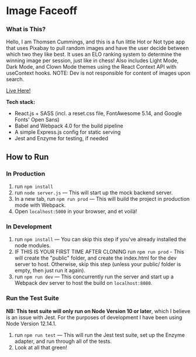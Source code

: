 # Image Faceoff

### What is This?

Hello, I am Thomsen Cummings, and this is a fun little Hot or Not type app that uses Pixabay to pull random images and have the user decide between which two they like best. It uses an ELO ranking system to determine the winning image per session, just like in chess! Also includes Light Mode, Dark Mode, and Clown Mode themes using the React Context API with useContext hooks. NOTE: Dev is not responsible for content of images upon search.

[Live Here!][heroku]

[heroku]: https://image-faceoff.herokuapp.com/

**Tech stack:**

- React.js + SASS (incl. a reset.css file, FontAwesome 5.14, and Google Fonts' Open Sans)
- Babel and Webpack 4.0 for the build pipeline
- A simple Express.js config for static serving
- Jest and Enzyme for testing, if needed

## How to Run

### In Production

1. run `npm install`
2. run `node server.js` — This will start up the mock backend server.
3. In a new tab, run `npm run prod` — This will build the project in production mode with Webpack.
4. Open `localhost:5000` in your browser, and et voilà!

### In Development

1. run `npm install` — You can skip this step if you've already installed the node modules.
2. IF THIS IS YOUR FIRST TIME AFTER CLONING run `npm run prod` - This will create the "public" folder, and create the index.html for the dev server to host. Otherwise, skip this step (unless your public/ folder is empty, then just run it again).
3. run `npm run dev` — This concurrently run the server and start up a Webpack dev server to host the build on `localhost:8080`.

### Run the Test Suite

**NB: This test suite will only run on Node Version 10 or later**, which I believe is an issue with Jest. For the purposes of development I have been using Node Version 12.14.1.

1. run `npm run test` — This will run the Jest test suite, set up the Enzyme adapter, and run through all of the tests.
2. Look at all that green!
